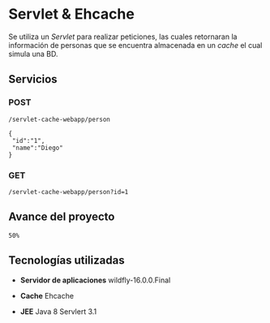 # Servlet & Ehcache
Se utiliza un *Servlet* para realizar peticiones, las cuales retornaran la información de personas que se encuentra almacenada en un *cache* el cual simula una BD. 

## Servicios
### POST

    /servlet-cache-webapp/person

    {
     "id":"1", 
     "name":"Diego"
    }

###  GET

    /servlet-cache-webapp/person?id=1

## Avance del proyecto

    50%

## Tecnologías utilizadas

- **Servidor de aplicaciones**
    wildfly-16.0.0.Final

- **Cache**
    Ehcache

- **JEE**
    Java 8
    Servlert 3.1
